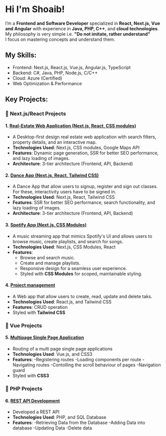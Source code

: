 # Hi I'm Shoaib!

I’m a **Frontend and Software Developer** specialized in **React, Next.js, Vue and Angular** with experience in **Java, PHP, C++**, and **cloud technologies**.  
My philosophy is very simple i.e. **"Do not imitate, rather understand"**  
I focus on mastering concepts and understand them.

## My Skills:
- Frontend: Next.js, React.js, Vue.js, Angular.js, TypeScript
- Backend: C#, Java, PHP, Node.js, C/C++
- Cloud: Azure (Certified)
- Web Optimization & Performance

## Key Projects:

### 🚀 **Next.js/React Projects**

#### 1. [Real-Estate Web Application (Next.js, React, CSS modules)](https://shoaib-realestate.vercel.app/)
- A Desktop-first design real estate web application with search filters, property details, and an interactive map.
- **Technologies Used**: Next.js, CSS modules, Google Maps API
- **Features**: Dynamic page generation, SSR for better SEO performance, and lazy loading of images.
- **Architecture**: 3-tier architecture (Frontend, API, Backend)

#### 2. [Dance App (Next.js, React, Tailwind CSS)](https://github.com/shoaibalirts/Dance-App-NextJS.git)
- A Dance App that allow users to signup, register and sign out classes. For these, interactivity users have to be signed in. 
- **Technologies Used**: Next.js, React, Tailwind CSS
- **Features**:  SSR for better SEO performance, search functionality, and lazy loading of images.
- **Architecture**: 3-tier architecture (Frontend, API, Backend)

#### 3. [Spotify App (Next.js, CSS Modules)](https://github.com/shoaibalirts/Spotify-App-NextJS.git)
- A music streaming app that mimics Spotify's UI and allows users to browse music, create playlists, and search for songs.
- **Technologies Used**: Next.js, CSS Modules, React
- **Features**: 
  - Browse and search music.
  - Create and manage playlists.
  - Responsive design for a seamless user experience.
  - Styled with **CSS Modules** for scoped, maintainable styling.
 
#### 4. [Project management](https://github.com/shoaibalirts/ProjectManagement-React-App.git)
- A Web app that allow users to create, read, update and delete taks.
- **Technologies Used**: React.js, and Tailwind CSS
- **Features**: CRUD operation 
- Styled with **Tailwind CSS**

### 🚀 **Vue Projects**
#### 5. [Multipage Single Page Application](https://github.com/shoaibalirts/VUE-Multipage-SPAs.git)
- Routing of a multi page single page applications
- **Technologies Used**: Vue.js, and CSS3
- **Features**: 
  -Registering routes
  -Loading components per route
  -Navigating routes
  -Contolling the scroll behaviour of pages
  -Navigation guard
- Styled with **CSS3**

### 🚀 **PHP Projects**
#### 6. [REST API Development](https://github.com/shoaibalirts/PHP-RESTAPI.git)  
- Developed a REST API 
- **Technologies Used**: PHP, and SQL Database
- **Features**: 
  -Retrieving Data from the Database
  -Adding Data into database
  -Updating Data
  -Delete data

